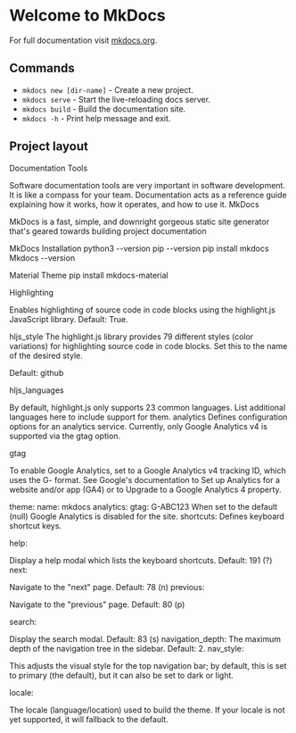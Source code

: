 # Welcome to MkDocs

For full documentation visit [mkdocs.org](https://www.mkdocs.org).

## Commands

* `mkdocs new [dir-name]` - Create a new project.
* `mkdocs serve` - Start the live-reloading docs server.
* `mkdocs build` - Build the documentation site.
* `mkdocs -h` - Print help message and exit.

## Project layout
Documentation Tools

Software documentation tools are very important in software development. It is like a compass for your team. Documentation acts as a reference guide explaining how it works, how it operates, and how to use it.
MkDocs

MkDocs is a fast, simple, and downright gorgeous static site generator that's geared towards building project documentation

MkDocs Installation
python3 --version
pip --version
pip install mkdocs
Mkdocs --version

Material Theme
pip install mkdocs-material

Highlighting

Enables highlighting of source code in code blocks using the highlight.js JavaScript library. Default: True.

hljs_style
The highlight.js library provides 79 different styles (color variations) for highlighting source code in code blocks. Set this to the name of the desired style.

Default: github

hljs_languages

By default, highlight.js only supports 23 common languages. List additional languages here to include support for them.
analytics
Defines configuration options for an analytics service. Currently, only Google Analytics v4 is supported via the gtag option.

gtag

To enable Google Analytics, set to a Google Analytics v4 tracking ID, which uses the G- format. See Google's documentation to Set up Analytics for a website and/or app (GA4) or to Upgrade to a Google Analytics 4 property.

theme:
    name: mkdocs
    analytics:
        gtag: G-ABC123
When set to the default (null) Google Analytics is disabled for the site.
shortcuts: 
Defines keyboard shortcut keys.

help: 

Display a help modal which lists the keyboard shortcuts. Default: 191 (?)
next: 

Navigate to the "next" page. Default: 78 (n)
previous: 

Navigate to the "previous" page. Default: 80 (p)

search: 

Display the search modal. Default: 83 (s)
navigation_depth: The maximum depth of the navigation tree in the sidebar. Default: 2.
nav_style: 

This adjusts the visual style for the top navigation bar; by default, this is set to primary (the default), but it can also be set to dark or light.

locale: 

The locale (language/location) used to build the theme. If your locale is not yet supported, it will fallback to the default.






